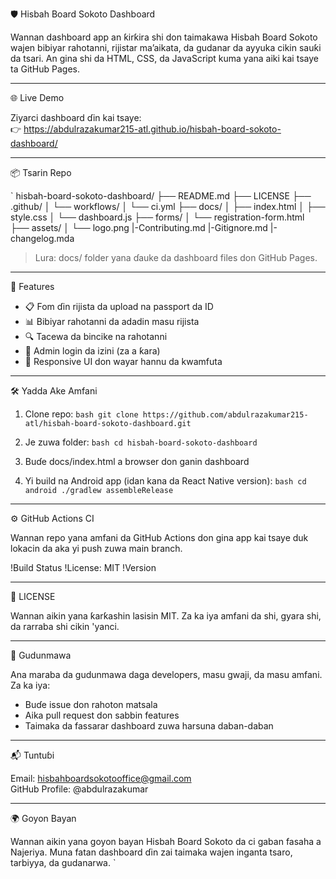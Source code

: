 🛡️ Hisbah Board Sokoto Dashboard

Wannan dashboard app an ƙirƙira shi don taimakawa Hisbah Board Sokoto wajen bibiyar rahotanni, rijistar ma’aikata, da gudanar da ayyuka cikin sauƙi da tsari. An gina shi da HTML, CSS, da JavaScript kuma yana aiki kai tsaye ta GitHub Pages.

---

🌐 Live Demo

Ziyarci dashboard ɗin kai tsaye:  
👉 https://abdulrazakumar215-atl.github.io/hisbah-board-sokoto-dashboard/

---

📦 Tsarin Repo

`
hisbah-board-sokoto-dashboard/
├── README.md
├── LICENSE
├── .github/
│   └── workflows/
│       └── ci.yml
├── docs/
│   ├── index.html
│   ├── style.css
│   └── dashboard.js
├── forms/
│   └── registration-form.html
├── assets/
│   └── logo.png
|-Contributing.md 
|-Gitignore.md 
|-changelog.mda

> Lura: docs/ folder yana ɗauke da dashboard files don GitHub Pages.

---

🚀 Features

- 📋 Fom ɗin rijista da upload na passport da ID
- 📊 Bibiyar rahotanni da adadin masu rijista
- 🔍 Tacewa da bincike na rahotanni
- 🔐 Admin login da izini (za a ƙara)
- 📱 Responsive UI don wayar hannu da kwamfuta

---

🛠️ Yadda Ake Amfani

1. Clone repo:
   `bash
   git clone https://github.com/abdulrazakumar215-atl/hisbah-board-sokoto-dashboard.git
   `

2. Je zuwa folder:
   `bash
   cd hisbah-board-sokoto-dashboard
   `

3. Buɗe docs/index.html a browser don ganin dashboard

4. Yi build na Android app (idan kana da React Native version):
   `bash
   cd android
   ./gradlew assembleRelease
   `

---

⚙️ GitHub Actions CI

Wannan repo yana amfani da GitHub Actions don gina app kai tsaye duk lokacin da aka yi push zuwa main branch.

!Build Status
!License: MIT
!Version

---

📄 LICENSE

Wannan aikin yana ƙarƙashin lasisin MIT. Za ka iya amfani da shi, gyara shi, da rarraba shi cikin 'yanci.

---

🤝 Gudunmawa

Ana maraba da gudunmawa daga developers, masu gwaji, da masu amfani. Za ka iya:

- Buɗe issue don rahoton matsala
- Aika pull request don sabbin features
- Taimaka da fassarar dashboard zuwa harsuna daban-daban

---

📬 Tuntuɓi

Email: hisbahboardsokotooffice@gmail.com  
GitHub Profile: @abdulrazakumar

---

🌍 Goyon Bayan

Wannan aikin yana goyon bayan Hisbah Board Sokoto da ci gaban fasaha a Najeriya. Muna fatan dashboard ɗin zai taimaka wajen inganta tsaro, tarbiyya, da gudanarwa.
`
